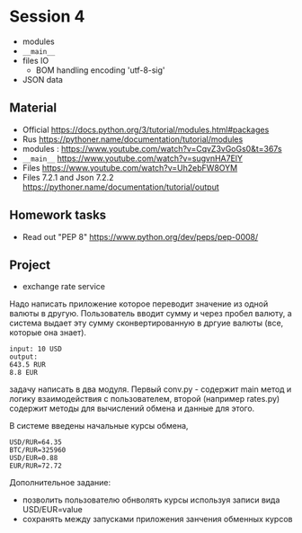 # Session 4
- modules
- `__main__`
- files IO
  - BOM handling encoding 'utf-8-sig'
- JSON data

## Material
- Official https://docs.python.org/3/tutorial/modules.html#packages
- Rus https://pythoner.name/documentation/tutorial/modules
- modules : https://www.youtube.com/watch?v=CqvZ3vGoGs0&t=367s
- `__main__` https://www.youtube.com/watch?v=sugvnHA7ElY
- Files https://www.youtube.com/watch?v=Uh2ebFW8OYM
- Files 7.2.1 and Json 7.2.2 https://pythoner.name/documentation/tutorial/output

## Homework tasks
- Read out "PEP 8" https://www.python.org/dev/peps/pep-0008/

## Project
- exchange rate service

Надо написать приложение которое переводит значение из одной валюты в другую.
Пользователь вводит сумму и через пробел валюту, а система выдает эту сумму сконвертированную в дргуие валюты (все, которые она знает).
```
input: 10 USD
output:
643.5 RUR
8.8 EUR
```
задачу написать в два модуля. Первый conv.py - содержит main метод и логику взаимодействия с пользователем, 
второй (например rates.py) содержит методы для вычислений обмена и данные для этого.

В системе введены начальные курсы обмена, 
```
USD/RUR=64.35
BTC/RUR=325960
USD/EUR=0.88
EUR/RUR=72.72
```
Дополнительное задание: 
- позволить пользователю обнволять курсы используя записи вида USD/EUR=value
- сохранять между запусками приложения занчения обменных курсов
